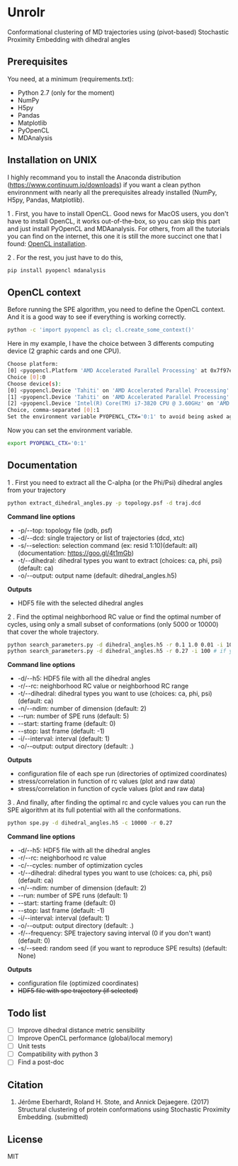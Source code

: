 # Unrolr
Conformational clustering of MD trajectories using (pivot-based) Stochastic Proximity Embedding with dihedral angles

## Prerequisites

You need, at a minimum (requirements.txt):

* Python 2.7 (only for the moment)
* NumPy
* H5py
* Pandas
* Matplotlib
* PyOpenCL
* MDAnalysis

## Installation on UNIX

I highly recommand you to install the Anaconda distribution (https://www.continuum.io/downloads) if you want a clean python environnment with nearly all the prerequisites already installed (NumPy, H5py, Pandas, Matplotlib).

1 . First, you have to install OpenCL. Good news for MacOS users, you don't have to install OpenCL, it works out-of-the-box, so you can skip this part and just install PyOpenCL and MDAanalysis. For others, from all the tutorials you can find on the internet, this one it is still the more succinct one that I found: [OpenCL installation](https://ethereum.gitbooks.io/frontier-guide/content/gpu.html).

2 . For the rest, you just have to do this,
```bash
pip install pyopencl mdanalysis
```

## OpenCL context

Before running the SPE algorithm, you need to define the OpenCL context. And it is a good way to see if everything is working correctly.

```bash
python -c 'import pyopencl as cl; cl.create_some_context()'
```

Here in my example, I have the choice between 3 differents computing device (2 graphic cards and one CPU). 

```bash
Choose platform:
[0] <pyopencl.Platform 'AMD Accelerated Parallel Processing' at 0x7f97e96a8430>
Choice [0]:0
Choose device(s):
[0] <pyopencl.Device 'Tahiti' on 'AMD Accelerated Parallel Processing' at 0x1e18a30>
[1] <pyopencl.Device 'Tahiti' on 'AMD Accelerated Parallel Processing' at 0x254a110>
[2] <pyopencl.Device 'Intel(R) Core(TM) i7-3820 CPU @ 3.60GHz' on 'AMD Accelerated Parallel Processing' at 0x21d0300>
Choice, comma-separated [0]:1
Set the environment variable PYOPENCL_CTX='0:1' to avoid being asked again.
```

Now you can set the environment variable.

```bash
export PYOPENCL_CTX='0:1'
```

## Documentation

1 . First you need to extract all the C-alpha (or the Phi/Psi) dihedral angles from your trajectory
```bash
python extract_dihedral_angles.py -p topology.psf -d traj.dcd
```
**Command line options**
* -p/--top: topology file (pdb, psf)
* -d/--dcd: single trajectory or list of trajectories (dcd, xtc)
* -s/--selection: selection command (ex: resid 1:10)(default: all)(documentation: https://goo.gl/4t1mGb)
* -t/--dihedral: dihedral types you want to extract (choices: ca, phi, psi)(default: ca)
* -o/--output: output name (default: dihedral_angles.h5)

**Outputs**
* HDF5 file with the selected dihedral angles

2 . Find the optimal neighborhood RC value or find the optimal number of cycles, using only a small subset of conformations (only 5000 or 10000) that cover the whole trajectory.
```bash
python search_parameters.py -d dihedral_angles.h5 -r 0.1 1.0 0.01 -i 100 # if you want to find the optimal RC value
python search_parameters.py -d dihedral_angles.h5 -r 0.27 -i 100 # if you want to find the optimal cycle value
```

**Command line options**
* -d/--h5: HDF5 file with all the dihedral angles
* -r/--rc: neighborhood RC value or neighborhood RC range
* -t/--dihedral: dihedral types you want to use (choices: ca, phi, psi)(default: ca)
* -n/--ndim: number of dimension (default: 2)
* --run: number of SPE runs (default: 5)
* --start: starting frame (default: 0)
* --stop: last frame (default: -1)
* -i/--interval: interval (default: 1)
* -o/--output: output directory (default: .)

**Outputs**
* configuration file of each spe run (directories of optimized coordinates)
* stress/correlation in function of rc values (plot and raw data)
* stress/correlation in function of cycle values (plot and raw data)

3 . And finally, after finding the optimal rc and cycle values you can run the SPE algorithm at its full potential with all the conformations.
```bash
python spe.py -d dihedral_angles.h5 -c 10000 -r 0.27
```

**Command line options**
* -d/--h5: HDF5 file with all the dihedral angles
* -r/--rc: neighborhood rc value
* -c/--cycles: number of optimization cycles
* -t/--dihedral: dihedral types you want to use (choices: ca, phi, psi)(default: ca)
* -n/--ndim: number of dimension (default: 2)
* --run: number of SPE runs (default: 1)
* --start: starting frame (default: 0)
* --stop: last frame (default: -1)
* -i/--interval: interval (default: 1)
* -o/--output: output directory (default: .)
* -f/--frequency: SPE trajectory saving interval (0 if you don't want)(default: 0)
* -s/--seed: random seed (if you want to reproduce SPE results) (default: None)

**Outputs**
* configuration file (optimized coordinates)
* ~~HDF5 file with spe trajectory (if selected)~~

## Todo list
- [ ] Improve dihedral distance metric sensibility
- [ ] Improve OpenCL performance (global/local memory)
- [ ] Unit tests
- [ ] Compatibility with python 3
- [ ] Find a post-doc

## Citation
1. Jérôme Eberhardt, Roland H. Stote, and Annick Dejaegere. (2017) Structural clustering of protein conformations using Stochastic Proximity Embedding. (submitted)

## License
MIT
